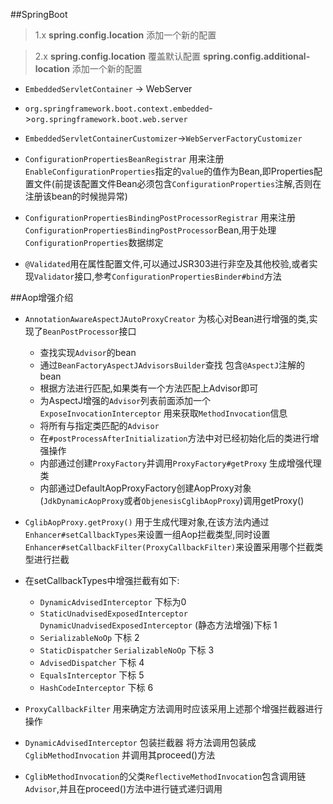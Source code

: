 ##SpringBoot
> 1.x **spring.config.location** 添加一个新的配置
> 2.x **spring.config.location** 覆盖默认配置 **spring.config.additional-location** 添加一个新的配置

* `EmbeddedServletContainer` -> WebServer
* `org.springframework.boot.context.embedded`->`org.springframework.boot.web.server`
* `EmbeddedServletContainerCustomizer`->`WebServerFactoryCustomizer`

* `ConfigurationPropertiesBeanRegistrar` 用来注册`EnableConfigurationProperties`指定的`value`的值作为Bean,即Properties配置文件(前提该配置文件Bean必须包含`ConfigurationProperties`注解,否则在注册该bean的时候抛异常)
* `ConfigurationPropertiesBindingPostProcessorRegistrar` 用来注册`ConfigurationPropertiesBindingPostProcessor`Bean,用于处理`ConfigurationProperties`数据绑定
* `@Validated`用在属性配置文件,可以通过JSR303进行非空及其他校验,或者实现`Validator`接口,参考`ConfigurationPropertiesBinder#bind`方法

##Aop增强介绍

* `AnnotationAwareAspectJAutoProxyCreator` 为核心对Bean进行增强的类,实现了`BeanPostProcessor`接口
    * 查找实现`Advisor`的bean
    * 通过`BeanFactoryAspectJAdvisorsBuilder`查找 包含`@AspectJ`注解的bean
    * 根据方法进行匹配,如果类有一个方法匹配上Advisor即可
    * 为AspectJ增强的`Advisor`列表前面添加一个`ExposeInvocationInterceptor` 用来获取`MethodInvocation`信息
    * 将所有与指定类匹配的`Advisor`
    * 在`#postProcessAfterInitialization`方法中对已经初始化后的类进行增强操作
    * 内部通过创建`ProxyFactory`并调用`ProxyFactory#getProxy` 生成增强代理类
    * 内部通过DefaultAopProxyFactory创建AopProxy对象(`JdkDynamicAopProxy`或者`ObjenesisCglibAopProxy`)调用getProxy()
	

* `CglibAopProxy.getProxy()` 用于生成代理对象,在该方法内通过`Enhancer#setCallbackTypes`来设置一组Aop拦截类型,同时设置`Enhancer#setCallbackFilter(ProxyCallbackFilter)`来设置采用哪个拦截类型进行拦截
*  在setCallbackTypes中增强拦截有如下:
    * `DynamicAdvisedInterceptor` 下标为0
    * `StaticUnadvisedExposedInterceptor` `DynamicUnadvisedExposedInterceptor` (静态方法增强)下标 1
    * `SerializableNoOp` 下标 2
    * `StaticDispatcher` `SerializableNoOp` 下标 3
    * `AdvisedDispatcher` 下标 4
    * `EqualsInterceptor` 下标 5
    * `HashCodeInterceptor` 下标 6
* `ProxyCallbackFilter` 用来确定方法调用时应该采用上述那个增强拦截器进行操作
* `DynamicAdvisedInterceptor` 包装拦截器 将方法调用包装成`CglibMethodInvocation` 并调用其proceed()方法
* `CglibMethodInvocation`的父类`ReflectiveMethodInvocation`包含调用链`Advisor`,并且在proceed()方法中进行链式递归调用
